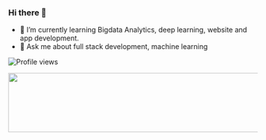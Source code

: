 ### Hi there 👋

<!--
**Nagaraj-U/Nagaraj-U** is a ✨ _special_ ✨ repository because its `README.md` (this file) appears on your GitHub profile.

Here are some ideas to get you started:

- 🔭 I’m currently working on ...
- 🌱 I’m currently learning ...
- 👯 I’m looking to collaborate on ...
- 🤔 I’m looking for help with ...
- 💬 Ask me about ...
- 📫 How to reach me: ...
- 😄 Pronouns: ...
- ⚡ Fun fact: ...
-->
- 🔭 I’m currently learning Bigdata Analytics, deep learning, website and app development.
- 💬 Ask me about full stack development, machine learning 

![Profile views](https://komarev.com/ghpvc/?username=Nagaraj-U&color=green)

<img src = "https://github-readme-stats.vercel.app/api?username=Nagaraj-U&&show_icons=true&title_color=ffffff&icon_color=bb2acf&text_color=daf7dc&bg_color=FBFCFC" height = "120" width = "560" align="left">

